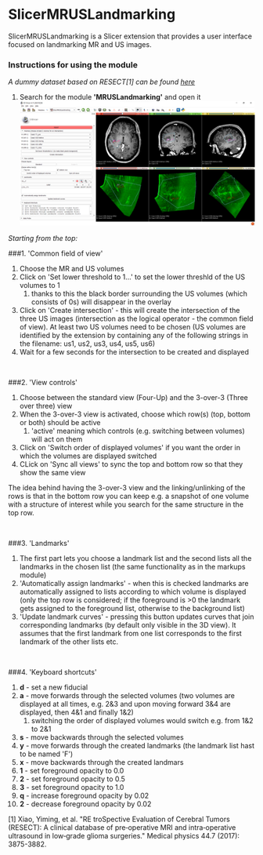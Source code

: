 # SlicerMRUSLandmarking
SlicerMRUSLandmarking is a Slicer extension that provides a user interface focused on landmarking MR and US images.

### Instructions for using the module

*A dummy dataset based on RESECT[1] can be found
[here](https://www.dropbox.com/sh/gabm0rqdh8kttj6/AADJfwfJnduJG4GJ92tygPufa?dl=0)*
1. Search for the module **'MRUSLandmarking'** and open it
![Extension screenshot](./misc/GUIpreview.png)

*Starting from the top:*

###1. 'Common field of view'
   1. Choose the MR and US volumes
   2. Click on 'Set lower threshold to 1...' to set the lower threshld of the US volumes to 1
      1. thanks to this the black border surrounding the US volumes (which consists of 0s) will disappear in the overlay
   3. Click on 'Create intersection' - this will create the intersection of the three US images (intersection as the
   logical operator - the common field of view). At least two US volumes need to be chosen (US volumes are identified by
   the extension by containing any of the following strings in the filename: us1, us2, us3, us4, us5, us6)
   4. Wait for a few seconds for the intersection to be created and displayed

<br />

###2. 'View controls'
   1. Choose between the standard view (Four-Up) and the 3-over-3 (Three over three) view
   2. When the 3-over-3 view is activated, choose which row(s) (top, bottom or both) should be active
      1. 'active' meaning which controls (e.g. switching between volumes) will act on them
   3. Click on 'Switch order of displayed volumes' if you want the order in which the volumes are displayed switched
   4. CLick on 'Sync all views' to sync the top and bottom row so that they show the same view

The idea behind having the 3-over-3 view and the linking/unlinking of the rows is that in the bottom row you can keep
e.g. a snapshot of one volume with a structure of interest while you search for the same structure in the top row.

<br />

###3. 'Landmarks'
   1. The first part lets you choose a landmark list and the second lists all the landmarks in the chosen list (the same
   functionality as in the markups module)
   2. 'Automatically assign landmarks' - when this is checked landmarks are automatically assigned to lists according
   to which volume is displayed (only the top row is considered; if the foreground is >0 the landmark gets assigned to
   the foreground list, otherwise to the background list)
   3. 'Update landmark curves' - pressing this button updates curves that join corresponding landmarks (by default only
   visible in the 3D view). It assumes that the first landmark from one list corresponds to the first landmark of the
   other lists etc.

<br />

###4. 'Keyboard shortcuts'
   1. **d** - set a new fiducial
   2. **a** - move forwards through the selected volumes (two volumes are displayed at all times, e.g. 2&3 and upon
   moving forward 3&4 are displayed, then 4&1 and finally 1&2)
      1. switching the order of displayed volumes would switch e.g. from 1&2 to 2&1
   3. **s** - move backwards through the selected volumes
   4. **y** - move forwards through the created landmarks (the landmark list hast to be named 'F')
   5. **x** - move backwards through the created landmars
   6. **1** - set foreground opacity to 0.0
   7. **2** - set foreground opacity to 0.5
   8. **3** - set foreground opacity to 1.0
   9. **q** - increase foreground opacity by 0.02
   10. **2** - decrease foreground opacity by 0.02

[1] Xiao, Yiming, et al. "RE troSpective Evaluation of Cerebral Tumors (RESECT): A clinical database of pre‐operative
MRI and intra‐operative ultrasound in low‐grade glioma surgeries." Medical physics 44.7 (2017): 3875-3882.